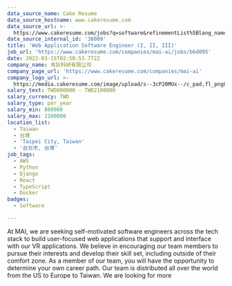 ```yaml
---
data_source_name: Cake Resume
data_source_hostname: www.cakeresume.com
data_source_url: >-
  https://www.cakeresume.com/jobs?q=software&refinementList%5Blang_name%5D%5B0%5D=English&refinementList%5Bsalary_type%5D=per_year&range%5Bsalary_range%5D%5Bmin%5D=1000000&page=2
data_source_internal_id: '38009'
title: 'Web Application Software Engineer (I, II, III)'
job_url: 'https://www.cakeresume.com/companies/mai-ai/jobs/b6d095'
date: 2022-03-15T02:50:53.772Z
company_name: 肯狄科研有限公司
company_page_url: 'https://www.cakeresume.com/companies/mai-ai'
company_logo_url: >-
  https://media.cakeresume.com/image/upload/s--3cP20MUx--/c_pad,fl_png8,h_200,w_200/v1610469581/xlehphjtzuk3nllpqgbz.png
salary_text: TWD800000 - TWD2100000
salary_currency: TWD
salary_type: per_year
salary_min: 800000
salary_max: 2100000
location_list:
  - Taiwan
  - 台灣
  - 'Taipei City, Taiwan'
  - '台北市, 台灣'
job_tags:
  - AWS
  - Python
  - Django
  - React
  - TypeScript
  - Docker
badges:
  - Software

---
```


At MAI, we are seeking self-motivated software engineers across the tech stack to build user-focused web applications that support and interface with our VR applications. We believe in encouraging our team members to pursue their interests and develop their skill set, including outside of their comfort zone. As a member of our team, you will have the opportunity to determine your own career path. Our team is distributed all over the world from the US to Europe to Taiwan. We are looking for more 